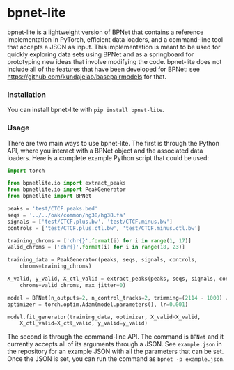 # bpnet-lite

bpnet-lite is a lightweight version of BPNet that contains a reference implementation in PyTorch, efficient data loaders, and a command-line tool that accepts a JSON as input. This implementation is meant to be used for quickly exploring data sets using BPNet and as a springboard for prototyping new ideas that involve modifying the code. bpnet-lite does not include all of the features that have been developed for BPNet: see https://github.com/kundajelab/basepairmodels for that.

### Installation

You can install bpnet-lite with `pip install bpnet-lite`.

### Usage

There are two main ways to use bpnet-lite. The first is through the Python API, where you interact with a BPNet object and the associated data loaders. Here is a complete example Python script that could be used: 

```python
import torch

from bpnetlite.io import extract_peaks
from bpnetlite.io import PeakGenerator
from bpnetlite import BPNet

peaks = 'test/CTCF.peaks.bed'
seqs = '../../oak/common/hg38/hg38.fa'
signals = ['test/CTCF.plus.bw', 'test/CTCF.minus.bw']
controls = ['test/CTCF.plus.ctl.bw', 'test/CTCF.minus.ctl.bw']

training_chroms = ['chr{}'.format(i) for i in range(1, 17)]
valid_chroms = ['chr{}'.format(i) for i in range(18, 23)]

training_data = PeakGenerator(peaks, seqs, signals, controls, 
	chroms=training_chroms)

X_valid, y_valid, X_ctl_valid = extract_peaks(peaks, seqs, signals, controls, 
	chroms=valid_chroms, max_jitter=0)

model = BPNet(n_outputs=2, n_control_tracks=2, trimming=(2114 - 1000) // 2).cuda()
optimizer = torch.optim.Adam(model.parameters(), lr=0.001)

model.fit_generator(training_data, optimizer, X_valid=X_valid, 
	X_ctl_valid=X_ctl_valid, y_valid=y_valid)
```

The second is through the command-line API. The command is `BPNet` and it currently accepts all of its arguments through a JSON. See `example.json` in the repository for an example JSON with all the parameters that can be set. Once the JSON is set, you can run the command as `bpnet -p example.json`.
